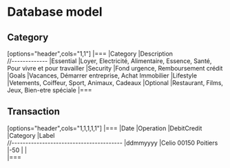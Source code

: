 # Database model

## Category
[options="header",cols="1,1"]
|===
|Category   |Description   
//-------------
|Essential  |Loyer, Electricité, Alimentaire, Essence, Santé, Pour vivre et pour travailler
|Security	|Fond urgence, Remboursement crédit
|Goals		|Vacances, Démarrer entreprise, Achat Immobilier
|Lifestyle	|Vetements, Coiffeur, Sport, Animaux, Cadeaux
|Optional	|Restaurant, Films, Jeux, Bien-etre spéciale
|===


## Transaction
[options="header",cols="1,1,1,1,1"]
|===
|Date   |Operation   |DebitCredit   |Category   |Label   
//----------------------------------------
|ddmmyyyy   |Celio 00150 Poitiers    |-50   | <category>   | <lable>   
|===
